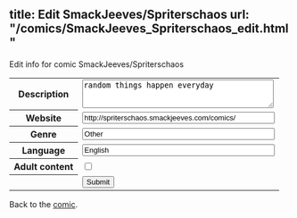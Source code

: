title: Edit SmackJeeves/Spriterschaos
url: "/comics/SmackJeeves_Spriterschaos_edit.html"
---
Edit info for comic SmackJeeves/Spriterschaos

<form name="comic" action="http://gaepostmail.appspot.com/comic/" method="post">
<table class="comicinfo">
<tr>
<th>Description</th><td><textarea name="description" cols="40" rows="3">random things happen everyday</textarea></td>
</tr>
<tr>
<th>Website</th><td><input type="text" name="url" value="http://spriterschaos.smackjeeves.com/comics/" size="40"/></td>
</tr>
<tr>
<th>Genre</th><td><input type="text" name="genre" value="Other" size="40"/></td>
</tr>
<tr>
<th>Language</th><td><input type="text" name="language" value="English" size="40"/></td>
</tr>
<tr>
<th>Adult content</th><td><input type="checkbox" name="adult" value="adult" /></td>
</tr>
<tr>
<th></th><td>
<input type="hidden" name="comic" value="SmackJeeves_Spriterschaos" />
<input type="submit" name="submit" value="Submit" />
</td>
</tr>
</table>
</form>

Back to the [comic](SmackJeeves_Spriterschaos.html).
